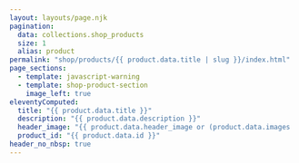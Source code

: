 ```yaml
---
layout: layouts/page.njk
pagination:
  data: collections.shop_products
  size: 1
  alias: product
permalink: "shop/products/{{ product.data.title | slug }}/index.html"
page_sections:
  - template: javascript-warning
  - template: shop-product-section
    image_left: true
eleventyComputed:
  title: "{{ product.data.title }}"
  description: "{{ product.data.description }}"
  header_image: "{{ product.data.header_image or (product.data.images | random) }}"
  product_id: "{{ product.data.id }}"
header_no_nbsp: true
---
```

